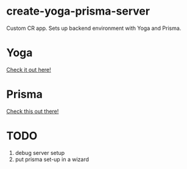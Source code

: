 # create-yoga-prisma-server
Custom CR app. Sets up backend environment with Yoga and Prisma.

# Yoga 
[Check it out here!](https://github.com/prisma/graphql-yoga "Yoga`s Github page")

# Prisma
[Check this out there!](https://github.com/prisma/prisma "Prisma`s Github page")

# TODO
1) debug server setup
2) put prisma set-up in a wizard
